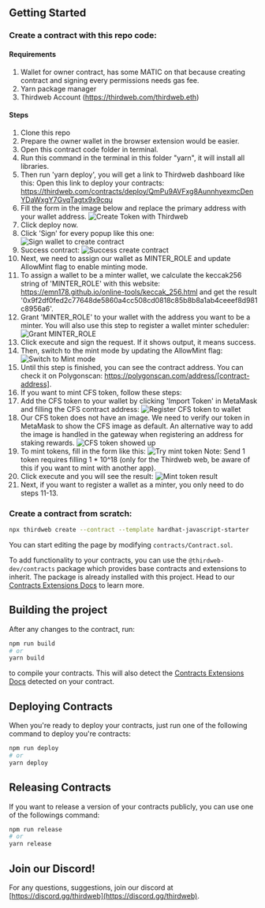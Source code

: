 ## Getting Started

### Create a contract with this repo code:

#### Requirements
1. Wallet for owner contract, has some MATIC on that because creating contract and signing every permissions needs gas fee.
2. Yarn package manager
3. Thirdweb Account (https://thirdweb.com/thirdweb.eth)

#### Steps
1. Clone this repo
2. Prepare the owner wallet in the browser extension would be easier.
3. Open this contract code folder in terminal.
4. Run this command in the terminal in this folder "yarn", it will install all libraries.
5. Then run 'yarn deploy', you will get a link to Thirdweb dashboard like this: 
   Open this link to deploy your contracts: https://thirdweb.com/contracts/deploy/QmPu9AVFxg8AunnhyexmcDenYDaWxgY7GvqTagtx9x9cqu
6. Fill the form in the image below and replace the primary address with your wallet address.
   ![Create Token with Thirdweb](docs/create-token-with-thirdweb.png)
7. Click deploy now.
8. Click 'Sign' for every popup like this one: ![Sign wallet to create contract](docs/sign-wallet-to-create-contract.png)
9. Success contract: ![Success create contract](docs/success-create-contract.png)
10. Next, we need to assign our wallet as MINTER_ROLE and update AllowMint flag to enable minting mode.
11. To assign a wallet to be a minter wallet, we calculate the keccak256 string of 'MINTER_ROLE' with this website: https://emn178.github.io/online-tools/keccak_256.html and get the result '0x9f2df0fed2c77648de5860a4cc508cd0818c85b8b8a1ab4ceeef8d981c8956a6'.
12. Grant 'MINTER_ROLE' to your wallet with the address you want to be a minter. You will also use this step to register a wallet minter scheduler:
   ![Grant MINTER_ROLE](docs/grant-minter-role.png)
13. Click execute and sign the request. If it shows output, it means success.
14. Then, switch to the mint mode by updating the AllowMint flag:
   ![Switch to Mint mode](docs/switch-to-mint-mode.png)
15. Until this step is finished, you can see the contract address. You can check it on Polygonscan: https://polygonscan.com/address/[contract-address].
16. If you want to mint CFS token, follow these steps:
   1. Add the CFS token to your wallet by clicking 'Import Token' in MetaMask and filling the CFS contract address:
      ![Register CFS token to wallet](docs/register-cfs-token-to-wallet.png)
   2. Our CFS token does not have an image. We need to verify our token in MetaMask to show the CFS image as default. An alternative way to add the image is handled in the gateway when registering an address for staking rewards.
      ![CFS token showed up](docs/cfs-token-showed-up.png)
   3. To mint tokens, fill in the form like this:
      ![Try mint token](docs/try-mint-token.png)
      Note: Send 1 token requires filling 1 * 10^18 (only for the Thirdweb web, be aware of this if you want to mint with another app).
17. Click execute and you will see the result:
   ![Mint token result](docs/result-mint-token.png)
18. Next, if you want to register a wallet as a minter, you only need to do steps 11-13.


### Create a contract from scratch:

```bash
npx thirdweb create --contract --template hardhat-javascript-starter
```

You can start editing the page by modifying `contracts/Contract.sol`.

To add functionality to your contracts, you can use the `@thirdweb-dev/contracts` package which provides base contracts and extensions to inherit. The package is already installed with this project. Head to our [Contracts Extensions Docs](https://portal.thirdweb.com/contractkit) to learn more.

## Building the project

After any changes to the contract, run:

```bash
npm run build
# or
yarn build
```

to compile your contracts. This will also detect the [Contracts Extensions Docs](https://portal.thirdweb.com/contractkit) detected on your contract.

## Deploying Contracts

When you're ready to deploy your contracts, just run one of the following command to deploy you're contracts:

```bash
npm run deploy
# or
yarn deploy
```

## Releasing Contracts

If you want to release a version of your contracts publicly, you can use one of the followings command:

```bash
npm run release
# or
yarn release
```

## Join our Discord!

For any questions, suggestions, join our discord at [https://discord.gg/thirdweb](https://discord.gg/thirdweb).
